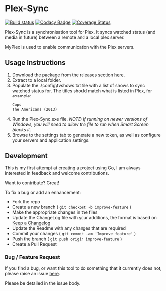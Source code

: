 # Plex-Sync

[![Build status](https://ci.appveyor.com/api/projects/status/bkv4g7crykq7ibc2/branch/master?svg=true)](https://ci.appveyor.com/project/danstis/plex-sync/branch/master)
[![Codacy Badge](https://api.codacy.com/project/badge/Grade/544fa06319c1471c8d6b0ef5589e4f30)](https://www.codacy.com/app/danstis/Plex-Sync?utm_source=github.com&utm_medium=referral&utm_content=danstis/Plex-Sync&utm_campaign=Badge_Grade)
[![Coverage Status](https://coveralls.io/repos/github/danstis/Plex-Sync/badge.svg)](https://coveralls.io/github/danstis/Plex-Sync)

Plex-Sync is a synchronisation tool for Plex. It syncs watched status (and media in future) between a remote and a local plex server.

MyPlex is used to enable communication with the Plex servers.

## Usage Instructions

1.  Download the package from the releases section [here](https://github.com/danstis/Plex-Sync/releases).
1.  Extract to a local folder.
1.  Populate the .\config\tvshows.txt file with a list of shows to sync watched status for. The titles should match what is listed in Plex, for example:
    ```txt
    Cops
    The Americans (2013)
    ```
1.  Run the Plex-Sync.exe file. _NOTE: If running on newer versions of Windows, you will need to allow the file to run when Smart Screen blocks it._
1.  Browse to the settings tab to generate a new token, as well as configure your servers and application settings.

## Development

This is my first attempt at creating a project using Go, I am always interested in feedback and welcome contributions.

Want to contribute? Great!

To fix a bug or add an enhancement:

*   Fork the repo
*   Create a new branch ( `git checkout -b improve-feature` )
*   Make the appropriate changes in the files
*   Update the ChangeLog file with your additions, the format is based on [Keep a Changelog](http://keepachangelog.com/)
*   Update the Readme with any changes that are required
*   Commit your changes ( `git commit -am 'Improve feature'` )
*   Push the branch ( `git push origin improve-feature` )
*   Create a Pull Request

### Bug / Feature Request

If you find a bug, or want this tool to do something that it currently does not, please raise an issue [here](https://github.com/danstis/Plex-Sync/issues).

Please be detailed in the issue body.
